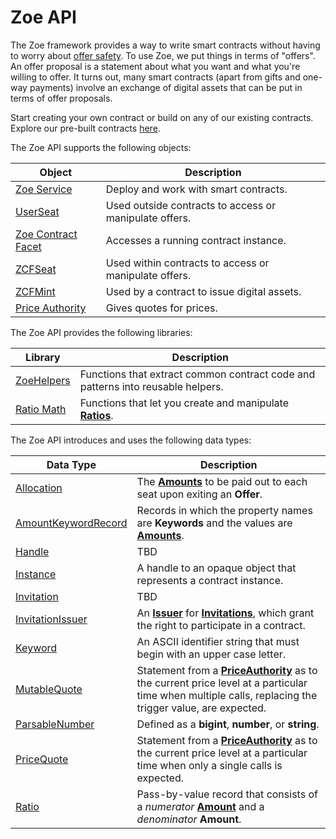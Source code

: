 # Zoe API

<Zoe-Version/>


The Zoe framework provides a way to write smart contracts without having to worry about [offer safety](/guides/zoe/README.md#offer-safety). To use Zoe, we put things in terms of "offers". An offer proposal is a statement about what you want and what you're willing to offer. It turns out, many smart contracts (apart from gifts and one-way payments) involve an exchange of digital assets that can be put in terms of offer proposals.

Start creating your own contract or build on any of our existing contracts.
Explore our pre-built contracts [here](/guides/zoe/contracts/README.md).

The Zoe API supports the following objects:

| Object | Description |
| --- | --- |
| [Zoe Service](./zoe.md) | Deploy and work with smart contracts. |
| [UserSeat](./user-seat.md) | Used outside contracts to access or manipulate offers. |
| [Zoe Contract Facet](./zoe-contract-facet.md) | Accesses a running contract instance. |
| [ZCFSeat](./zcfseat.md) | Used within contracts to access or manipulate offers. |
| [ZCFMint](./zcfmint.md) | Used by a contract to issue digital assets. |
| [Price Authority](./price-authority.md) | Gives quotes for prices. |


The Zoe API provides the following libraries:

| Library | Description |
| --- | --- |
| [ZoeHelpers](./zoe-helpers.md) | Functions that extract common contract code and patterns into reusable helpers. |
| [Ratio Math](./ratio-math.md) | Functions that let you create and manipulate **[Ratios](./zoe-data-types.md#ratio)**. |


The Zoe API introduces and uses the following data types:

| Data Type | Description |
| --- | --- |
| [Allocation](./zoe-data-types.md#allocation) | The **[Amounts](/reference/ertp-api/ertp-data-types.md#amount)** to be paid out to each seat upon exiting an **Offer**. |
| [AmountKeywordRecord](./zoe-data-types.md#amountkeywordrecord) | Records in which the property names are **Keywords** and the values are **[Amounts](/reference/ertp-api/ertp-data-types.md#amount)**. |
| [Handle](./zoe-data-types.md#handle) | TBD  |
| [Instance](./zoe-data-types.md#instance) | A handle to an opaque object that represents a contract instance. |
| [Invitation](./zoe-data-types.md#invitation) | TBD |
| [InvitationIssuer](./zoe-data-types.md#invitationissuer) | An **[Issuer](/reference/ertp-api/issuer.md)** for **[Invitations](./zoe-data-types.md#invitation)**, which grant the right to participate in a contract. |
| [Keyword](./zoe-data-types.md#keyword) | An ASCII identifier string that must begin with an upper case letter. |
| [MutableQuote](./zoe-data-types.md#mutablequote) | Statement from a **[PriceAuthority](./price-authority.md)** as to the current price level at a particular time when multiple calls, replacing the trigger value, are expected. |
| [ParsableNumber](./zoe-data-types.md#parsablenumber) | Defined as a **bigint**, **number**, or **string**. |
| [PriceQuote](./zoe-data-types.md#pricequote) | Statement from a **[PriceAuthority](./price-authority.md)** as to the current price level at a particular time when only a single calls is expected. |
| [Ratio](./zoe-data-types.md#ratio) | Pass-by-value record that consists of a *numerator* **[Amount](/reference/ertp-api/ertp-data-types.md#amount)** and a *denominator* **Amount**. |






